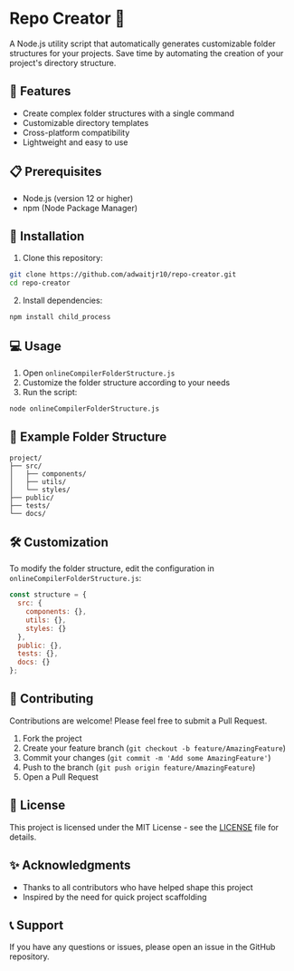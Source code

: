 # Repo Creator 🚀

A Node.js utility script that automatically generates customizable folder structures for your projects. Save time by automating the creation of your project's directory structure.

## 🌟 Features

- Create complex folder structures with a single command
- Customizable directory templates
- Cross-platform compatibility
- Lightweight and easy to use

## 📋 Prerequisites

- Node.js (version 12 or higher)
- npm (Node Package Manager)

## 🔧 Installation

1. Clone this repository:
```bash
git clone https://github.com/adwaitjr10/repo-creator.git
cd repo-creator
```

2. Install dependencies:
```bash
npm install child_process
```

## 💻 Usage

1. Open `onlineCompilerFolderStructure.js`
2. Customize the folder structure according to your needs
3. Run the script:
```bash
node onlineCompilerFolderStructure.js
```

## 📁 Example Folder Structure

```
project/
├── src/
│   ├── components/
│   ├── utils/
│   └── styles/
├── public/
├── tests/
└── docs/
```

## 🛠️ Customization

To modify the folder structure, edit the configuration in `onlineCompilerFolderStructure.js`:

```javascript
const structure = {
  src: {
    components: {},
    utils: {},
    styles: {}
  },
  public: {},
  tests: {},
  docs: {}
};
```

## 🤝 Contributing

Contributions are welcome! Please feel free to submit a Pull Request.

1. Fork the project
2. Create your feature branch (`git checkout -b feature/AmazingFeature`)
3. Commit your changes (`git commit -m 'Add some AmazingFeature'`)
4. Push to the branch (`git push origin feature/AmazingFeature`)
5. Open a Pull Request

## 📄 License

This project is licensed under the MIT License - see the [LICENSE](LICENSE) file for details.

## ✨ Acknowledgments

- Thanks to all contributors who have helped shape this project
- Inspired by the need for quick project scaffolding

## 📞 Support

If you have any questions or issues, please open an issue in the GitHub repository.